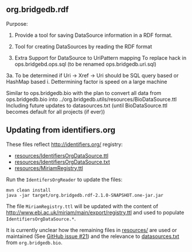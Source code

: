 org.bridgedb.rdf
-----------------

Purpose:
1. Provide a tool for saving DataSource information in a RDF format.
2. Tool for creating DataSources by reading the RDF format

3. Extra Support for DataSource to UriPattern mapping
    To replace hack in ops.bridgebd.ops.sql (to be renamed ops.bridgedb.uri.sql)

3a. To be determined if Uri -> Xref -> Uri should be SQL query based or HashMap based
  i. Dettermining factor is speed on a large machine

Similar to ops.bridgedb.bio with the plan to convert all data from ops.bridgedb.bio 
   into ../org.bridgedb.utils/resources/BioDataSource.ttl
Including future updates to datasources.txt (until BioDataSource.ttl becomes default for all projects (if ever))

## Updating from identifiers.org


These files reflect http://identifiers.org/ registry:

* [resources/IdentifiersOrgDataSource.ttl](resources/IdentifiersOrgDataSource.ttl)
* [resources/IdentifiersOrgDataSource.txt](resources/IdentifiersOrgDataSource.txt)
* [resources/MiriamRegistry.ttl](resources/MiriamRegistry.ttl)

Run the `IdentifersOrgReader` to update the files:

    mvn clean install
    java -jar target/org.bridgedb.rdf-2.1.0-SNAPSHOT.one-jar.jar


The file `MiriamRegistry.ttl` will be updated with the
content of http://www.ebi.ac.uk/miriam/main/export/registry.ttl
and used to populate `IdentifiersOrgDataSource.*`.

It is currently unclear how the remaining files in [resources/](resources/)
are used or maintained (See [GitHub issue #21](https://github.com/bridgedb/BridgeDb/issues/21))
and the relevance to [datasources.txt](../org.bridgedb.bio/resources/org/bridgedb/bio/datasources.txt)
from `org.bridgedb.bio`.

